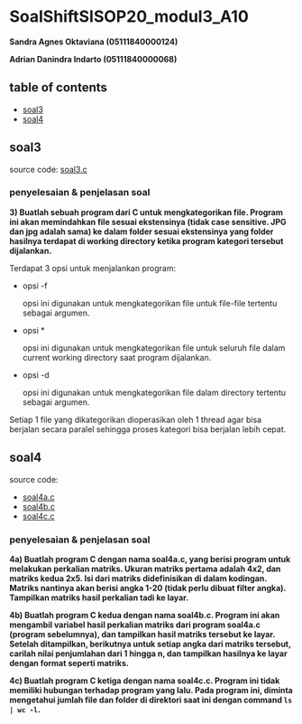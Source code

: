 # SoalShiftSISOP20_modul3_A10
**Sandra Agnes Oktaviana  (05111840000124)**

**Adrian Danindra Indarto (05111840000068)**

## table of contents
* [soal3](https://github.com/asandfghjkl/SoalShiftSISOP20_modul3_A10#soal3)
* [soal4](https://github.com/asandfghjkl/SoalShiftSISOP20_modul3_A10#soal4)

## soal3
source code: [soal3.c](https://github.com/asandfghjkl/SoalShiftSISOP20_modul3_A10/blob/master/soal3/soal3.c)

### penyelesaian & penjelasan soal

**3) Buatlah sebuah program dari C untuk mengkategorikan file. Program ini akan memindahkan file sesuai ekstensinya (tidak case sensitive. JPG dan jpg adalah sama) ke dalam folder sesuai ekstensinya yang folder hasilnya terdapat di working directory ketika program kategori tersebut dijalankan.**

Terdapat 3 opsi untuk menjalankan program:
* opsi -f

  opsi ini digunakan untuk mengkategorikan file untuk file-file tertentu sebagai argumen. 

* opsi *
  
  opsi ini digunakan untuk mengkategorikan file untuk seluruh file dalam current working directory saat program dijalankan.
  
* opsi -d

  opsi ini digunakan untuk mengkategorikan file dalam directory tertentu sebagai argumen. 
  
Setiap 1 file yang dikategorikan dioperasikan oleh 1 thread agar bisa berjalan secara paralel sehingga proses kategori bisa berjalan lebih cepat.

## soal4
source code: 
* [soal4a.c](https://github.com/asandfghjkl/SoalShiftSISOP20_modul3_A10/blob/master/soal4/soal4a.c)
* [soal4b.c](https://github.com/asandfghjkl/SoalShiftSISOP20_modul3_A10/blob/master/soal4/soalba.c)
* [soal4c.c](https://github.com/asandfghjkl/SoalShiftSISOP20_modul3_A10/blob/master/soal4/soalca.c)

### penyelesaian & penjelasan soal

**4a) Buatlah program C dengan nama soal4a.c, yang berisi program untuk melakukan perkalian matriks. Ukuran matriks pertama adalah 4x2, dan matriks kedua 2x5. Isi dari matriks didefinisikan di dalam kodingan. Matriks nantinya akan berisi angka 1-20 (tidak perlu dibuat filter angka). Tampilkan matriks hasil perkalian tadi ke layar.**

**4b) Buatlah program C kedua dengan nama soal4b.c. Program ini akan mengambil variabel hasil perkalian matriks dari program soal4a.c (program sebelumnya), dan tampilkan hasil matriks tersebut ke layar. Setelah ditampilkan, berikutnya untuk setiap angka dari matriks tersebut, carilah nilai penjumlahan dari 1 hingga n, dan tampilkan hasilnya ke layar dengan format seperti matriks.**

**4c)  Buatlah program C ketiga dengan nama soal4c.c. Program ini tidak memiliki hubungan terhadap program yang lalu. Pada program ini, diminta mengetahui jumlah file dan folder di direktori saat ini dengan command `ls | wc -l`.**

